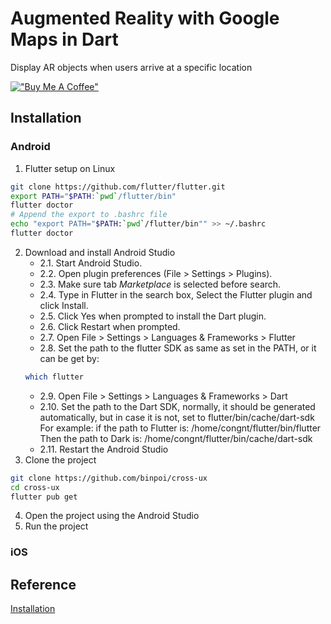 # Augmented Reality with Google Maps in Dart

Display AR objects when users arrive at a specific location

[!["Buy Me A Coffee"](https://www.buymeacoffee.com/assets/img/custom_images/orange_img.png)](https://www.buymeacoffee.com/darknessangled12)

## Installation

### Android
1. Flutter setup on Linux
```Bash
git clone https://github.com/flutter/flutter.git
export PATH="$PATH:`pwd`/flutter/bin"
flutter doctor
# Append the export to .bashrc file
echo "export PATH="$PATH:`pwd`/flutter/bin"" >> ~/.bashrc
flutter doctor
```
2. Download and install Android Studio
    * 2.1. Start Android Studio.
    * 2.2. Open plugin preferences (File > Settings > Plugins).
    * 2.3. Make sure tab *Marketplace* is selected before search.
    * 2.4. Type in Flutter in the search box, Select the Flutter plugin and click Install.
    * 2.5. Click Yes when prompted to install the Dart plugin.
    * 2.6. Click Restart when prompted.
    * 2.7. Open File > Settings > Languages & Frameworks > Flutter
    * 2.8. Set the path to the flutter SDK as same as set in the PATH, or it can be get by:
    ```bash
    which flutter
    ```
    * 2.9. Open File > Settings > Languages & Frameworks > Dart
    * 2.10. Set the path to the Dart SDK, normally, it should be generated automatically, but in
    case it is not, set to flutter/bin/cache/dart-sdk
    For example: if the path to Flutter is: /home/congnt/flutter/bin/flutter
    Then the path to Dark is: /home/congnt/flutter/bin/cache/dart-sdk
    * 2.11. Restart the Android Studio
3. Clone the project
```bash
git clone https://github.com/binpoi/cross-ux
cd cross-ux
flutter pub get
```
4. Open the project using the Android Studio
5. Run the project
### iOS

## Reference
[Installation](https://flutter.dev/docs/get-started/install)
